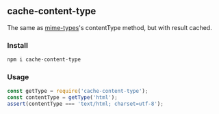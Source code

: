 ## cache-content-type

The same as [mime-types](https://github.com/jshttp/mime-types)'s contentType method, but with result cached.

### Install

```bash
npm i cache-content-type
```

### Usage

```js
const getType = require('cache-content-type');
const contentType = getType('html');
assert(contentType === 'text/html; charset=utf-8');
```